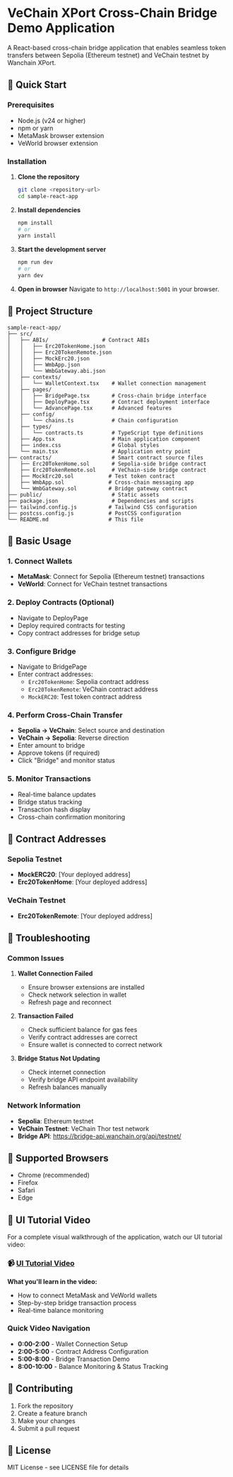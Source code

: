 # VeChain XPort Cross-Chain Bridge Demo Application

A React-based cross-chain bridge application that enables seamless token transfers between Sepolia (Ethereum testnet) and VeChain testnet by Wanchain XPort.

## 🚀 Quick Start

### Prerequisites
- Node.js (v24 or higher)
- npm or yarn
- MetaMask browser extension
- VeWorld browser extension

### Installation

1. **Clone the repository**
   ```bash
   git clone <repository-url>
   cd sample-react-app
   ```

2. **Install dependencies**
   ```bash
   npm install
   # or
   yarn install
   ```

3. **Start the development server**
   ```bash
   npm run dev
   # or
   yarn dev
   ```

4. **Open in browser**
   Navigate to `http://localhost:5001` in your browser.

## 📁 Project Structure

```
sample-react-app/
├── src/
│   ├── ABIs/                 # Contract ABIs
│   │   ├── Erc20TokenHome.json
│   │   ├── Erc20TokenRemote.json
│   │   ├── MockErc20.json
│   │   ├── WmbApp.json
│   │   └── WmbGateway.abi.json
│   ├── contexts/
│   │   └── WalletContext.tsx    # Wallet connection management
│   ├── pages/
│   │   ├── BridgePage.tsx       # Cross-chain bridge interface
│   │   ├── DeployPage.tsx       # Contract deployment interface
│   │   └── AdvancePage.tsx      # Advanced features
│   ├── config/
│   │   └── chains.ts            # Chain configuration
│   ├── types/
│   │   └── contracts.ts         # TypeScript type definitions
│   ├── App.tsx                  # Main application component
│   ├── index.css                # Global styles
│   └── main.tsx                 # Application entry point
├── contracts/                   # Smart contract source files
│   ├── Erc20TokenHome.sol       # Sepolia-side bridge contract
│   ├── Erc20TokenRemote.sol     # VeChain-side bridge contract
│   ├── MockErc20.sol           # Test token contract
│   ├── WmbApp.sol              # Cross-chain messaging app
│   └── WmbGateway.sol          # Bridge gateway contract
├── public/                      # Static assets
├── package.json                 # Dependencies and scripts
├── tailwind.config.js          # Tailwind CSS configuration
├── postcss.config.js           # PostCSS configuration
└── README.md                   # This file
```

## 🔧 Basic Usage

### 1. Connect Wallets
- **MetaMask**: Connect for Sepolia (Ethereum testnet) transactions
- **VeWorld**: Connect for VeChain testnet transactions

### 2. Deploy Contracts (Optional)
- Navigate to DeployPage
- Deploy required contracts for testing
- Copy contract addresses for bridge setup

### 3. Configure Bridge
- Navigate to BridgePage
- Enter contract addresses:
  - `Erc20TokenHome`: Sepolia contract address
  - `Erc20TokenRemote`: VeChain contract address
  - `MockERC20`: Test token contract address

### 4. Perform Cross-Chain Transfer
- **Sepolia → VeChain**: Select source and destination
- **VeChain → Sepolia**: Reverse direction
- Enter amount to bridge
- Approve tokens (if required)
- Click "Bridge" and monitor status

### 5. Monitor Transactions
- Real-time balance updates
- Bridge status tracking
- Transaction hash display
- Cross-chain confirmation monitoring

## 🔗 Contract Addresses

### Sepolia Testnet
- **MockERC20**: [Your deployed address]
- **Erc20TokenHome**: [Your deployed address]

### VeChain Testnet
- **Erc20TokenRemote**: [Your deployed address]


## 🐛 Troubleshooting

### Common Issues
1. **Wallet Connection Failed**
   - Ensure browser extensions are installed
   - Check network selection in wallet
   - Refresh page and reconnect

2. **Transaction Failed**
   - Check sufficient balance for gas fees
   - Verify contract addresses are correct
   - Ensure wallet is connected to correct network

3. **Bridge Status Not Updating**
   - Check internet connection
   - Verify bridge API endpoint availability
   - Refresh balances manually

### Network Information
- **Sepolia**: Ethereum testnet
- **VeChain Testnet**: VeChain Thor test network
- **Bridge API**: https://bridge-api.wanchain.org/api/testnet/

## 📱 Supported Browsers
- Chrome (recommended)
- Firefox
- Safari
- Edge

## 🎥 UI Tutorial Video

For a complete visual walkthrough of the application, watch our UI tutorial video:

### 📹 [UI Tutorial Video](./UI.mp4)

**What you'll learn in the video:**
- How to connect MetaMask and VeWorld wallets
- Step-by-step bridge transaction process
- Real-time balance monitoring

### Quick Video Navigation
- **0:00-2:00** - Wallet Connection Setup
- **2:00-5:00** - Contract Address Configuration
- **5:00-8:00** - Bridge Transaction Demo
- **8:00-10:00** - Balance Monitoring & Status Tracking

## 🤝 Contributing
1. Fork the repository
2. Create a feature branch
3. Make your changes
4. Submit a pull request

## 📄 License
MIT License - see LICENSE file for details

